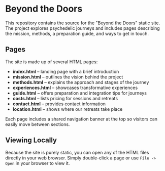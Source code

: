 # Beyond the Doors

This repository contains the source for the "Beyond the Doors" static site. The project explores psychedelic journeys and includes pages describing the mission, methods, a preparation guide, and ways to get in touch.

## Pages

The site is made up of several HTML pages:

- **index.html** – landing page with a brief introduction
- **mission.html** – outlines the vision behind the project
- **methods.html** – explains the approach and stages of the journey
- **experiences.html** – showcases transformative experiences
- **guide.html** – offers preparation and integration tips for journeys
- **costs.html** – lists pricing for sessions and retreats
- **contact.html** – provides contact information
- **location.html** – shows where our retreats take place

Each page includes a shared navigation banner at the top so visitors can easily move between sections.

## Viewing Locally

Because the site is purely static, you can open any of the HTML files directly in your web browser. Simply double-click a page or use `File -> Open` in your browser to view it.
